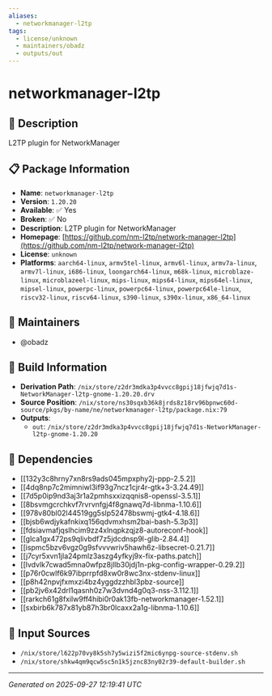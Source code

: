 ```yaml
---
aliases:
  - networkmanager-l2tp
tags:
  - license/unknown
  - maintainers/obadz
  - outputs/out
---
```


# networkmanager-l2tp

## 📝 Description

L2TP plugin for NetworkManager

## 📋 Package Information

- **Name**: `networkmanager-l2tp`
- **Version**: `1.20.20`
- **Available**: ✅ Yes
- **Broken**: ✅ No
- **Description**: L2TP plugin for NetworkManager
- **Homepage**: [https://github.com/nm-l2tp/network-manager-l2tp](https://github.com/nm-l2tp/network-manager-l2tp)
- **License**: `unknown`
- **Platforms**: `aarch64-linux`, `armv5tel-linux`, `armv6l-linux`, `armv7a-linux`, `armv7l-linux`, `i686-linux`, `loongarch64-linux`, `m68k-linux`, `microblaze-linux`, `microblazeel-linux`, `mips-linux`, `mips64-linux`, `mips64el-linux`, `mipsel-linux`, `powerpc-linux`, `powerpc64-linux`, `powerpc64le-linux`, `riscv32-linux`, `riscv64-linux`, `s390-linux`, `s390x-linux`, `x86_64-linux`
## 👥 Maintainers

- @obadz


## 🔧 Build Information

- **Derivation Path**: `/nix/store/z2dr3mdka3p4vvcc8gpij18jfwjq7d1s-NetworkManager-l2tp-gnome-1.20.20.drv`
- **Source Position**: `/nix/store/ns30sqxb36k8jrds8z18rv96bpnwc60d-source/pkgs/by-name/ne/networkmanager-l2tp/package.nix:79`
- **Outputs**:
  - `out`:  `/nix/store/z2dr3mdka3p4vvcc8gpij18jfwjq7d1s-NetworkManager-l2tp-gnome-1.20.20`

## 🔗 Dependencies

- [[132y3c8hrny7xn8rs9ads045mpxphy2j-ppp-2.5.2]]
- [[4dq8np7c2mimniwl3if93g7ncz1cjr4r-gtk+3-3.24.49]]
- [[7d5p0ip9nd3aj3r1a2pmhsxxizqqnis8-openssl-3.5.1]]
- [[8bsvmgcrchkvf7rvrvnfgj4f8gnawq7d-libnma-1.10.6]]
- [[978v80bl02l44519gg5slp52478bswmj-gtk4-4.18.6]]
- [[bjsb6wdjykafnkixq156qdvmxhsm2bai-bash-5.3p3]]
- [[fdsiavmafjqslhcim9zz4xlnqpkzqjz8-autoreconf-hook]]
- [[glca1gx472ps9qlivbdf7z5jdcdnsp9l-glib-2.84.4]]
- [[ispmc5bzv6vgz0g9sfvvvwriv5hawh6z-libsecret-0.21.7]]
- [[j7cyr5xvn1jla24pmlz3aszg4yfkyj9x-fix-paths.patch]]
- [[lvdvlk7cwad5mna0wfpz8jllb30jdj1n-pkg-config-wrapper-0.29.2]]
- [[p76r0cwlf6k97ibprrpfd8xw0r8wc3nx-stdenv-linux]]
- [[p8h42npvjfxmxzi4bz4yggdzzhbl3pbz-source]]
- [[pb2jv6x42drl1qasnh0z7w3dvnd4g0q3-nss-3.112.1]]
- [[rarkch61g8fxilw9ff4hibi0r0ak13fb-networkmanager-1.52.1]]
- [[sxbirb6k787x81yb87h3br0lcaxx2a1g-libnma-1.10.6]]

## 📁 Input Sources

- `/nix/store/l622p70vy8k5sh7y5wizi5f2mic6ynpg-source-stdenv.sh`
- `/nix/store/shkw4qm9qcw5sc5n1k5jznc83ny02r39-default-builder.sh`

---
*Generated on 2025-09-27 12:19:41 UTC*
